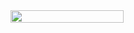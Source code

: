 <section style='display:flex'>
  <img width='60%' src='https://user-images.githubusercontent.com/50111853/188340183-10549aa7-888d-47d9-b277-c66f0fed0ce3.jpeg' />
</section>
